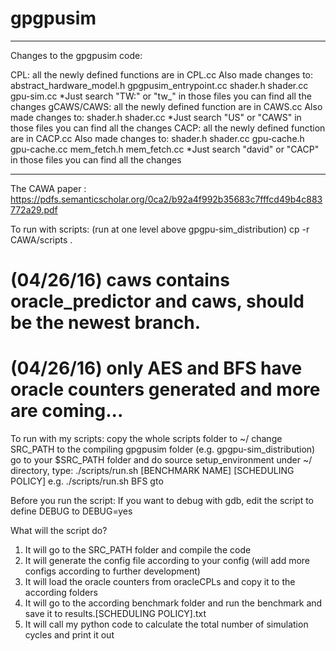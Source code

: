 # gpgpusim

****************************************************
Changes to the gpgpusim code:

CPL: all the newly defined functions are in CPL.cc
     Also made changes to:
      	  abstract_hardware_model.h
	  gpgpusim_entrypoint.cc
	  shader.h
	  shader.cc
	  gpu-sim.cc
     	 *Just search "TW:" or "tw_" in those files you can find all the changes
gCAWS/CAWS: all the newly defined function are in CAWS.cc
	    Also made changes to:
	    shader.h
            shader.cc
         *Just search "US" or "CAWS" in those files you can find all the changes
CACP: all the newly defined function are in CACP.cc
      Also made changes to:
      	   shader.h
           shader.cc
	   gpu-cache.h
	   gpu-cache.cc
	   mem_fetch.h
	   mem_fetch.cc
	 *Just search "david" or "CACP" in those files you can find all the changes
****************************************************

The CAWA paper : https://pdfs.semanticscholar.org/0ca2/b92a4f992b35683c7fffcd49b4c883772a29.pdf

To run with scripts: (run at one level above gpgpu-sim_distribution)
cp -r CAWA/scripts .
# (04/26/16) caws contains oracle_predictor and caws, should be the newest branch.
# (04/26/16) only AES and BFS have oracle counters generated and more are coming...
To run with my scripts:
  copy the whole scripts folder to ~/
  change SRC_PATH to the compiling gpgpusim folder (e.g. gpgpu-sim_distribution)
  go to your $SRC_PATH folder and do source setup_environment
  under ~/ directory, type:
  ./scripts/run.sh [BENCHMARK NAME] [SCHEDULING POLICY]
  e.g.
  ./scripts/run.sh BFS gto

Before you run the script:
  If you want to debug with gdb, edit the script to define DEBUG to DEBUG=yes

What will the script do?
  1. It will go to the SRC_PATH folder and compile the code
  2. It will generate the config file according to your config (will add more configs according to further development)
  3. It will load the oracle counters from oracleCPLs and copy it to the according folders
  4. It will go to the according benchmark folder and run the benchmark and save it to results.[SCHEDULING POLICY].txt
  5. It will call my python code to calculate the total number of simulation cycles and print it out
